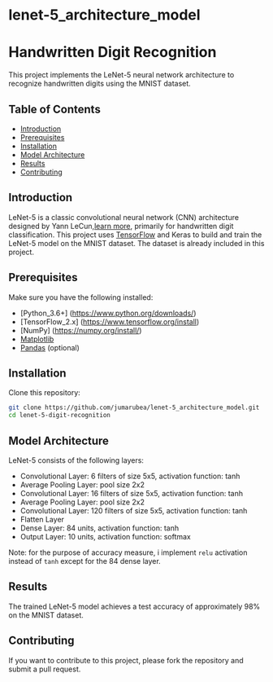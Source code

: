 # lenet-5_architecture_model
# Handwritten Digit Recognition

This project implements the LeNet-5 neural network architecture to recognize handwritten digits using the MNIST dataset.


## Table of Contents

- [Introduction](#introduction)
- [Prerequisites](#prerequisites)
- [Installation](#installation)
- [Model Architecture](#model-architecture)
- [Results](#results)
- [Contributing](#contributing)

## Introduction

LeNet-5 is a classic convolutional neural network (CNN) architecture designed by Yann LeCun,[learn more](https://en.wikipedia.org/wiki/LeNet), primarily for handwritten digit classification. This project uses [TensorFlow](https://www.tensorflow.org/guide/keras/functional_api) and Keras to build and train the LeNet-5 model on the MNIST dataset. The dataset is already included in this project.


## Prerequisites

Make sure you have the following installed:

- [Python_3.6+] (https://www.python.org/downloads/)
- [TensorFlow_2.x] (https://www.tensorflow.org/install) 
- [NumPy] (https://numpy.org/install/)
- [Matplotlib](https://matplotlib.org/stable/install/index.html)
- [Pandas](https://pandas.pydata.org/docs/getting_started/install.html) (optional)

## Installation

Clone this repository:

```bash
git clone https://github.com/jumarubea/lenet-5_architecture_model.git
cd lenet-5-digit-recognition
```
## Model Architecture
LeNet-5 consists of the following layers:

- Convolutional Layer: 6 filters of size 5x5, activation function: tanh
- Average Pooling Layer: pool size 2x2
- Convolutional Layer: 16 filters of size 5x5, activation function: tanh
- Average Pooling Layer: pool size 2x2
- Convolutional Layer: 120 filters of size 5x5, activation function: tanh
- Flatten Layer
- Dense Layer: 84 units, activation function: tanh
- Output Layer: 10 units, activation function: softmax

Note: for the purpose of accuracy measure, i implement `relu` activation instead of `tanh`
    except for the 84 dense layer.

## Results
The trained LeNet-5 model achieves a test accuracy of approximately 98% on the MNIST dataset.

## Contributing
If you want to contribute to this project, please fork the repository and submit a pull request.
